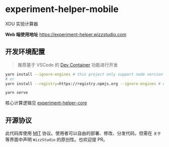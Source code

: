 # experiment-helper-mobile

XDU 实验计算器

**Web 端使用地址**  <https://experiment-helper.wizzstudio.com>

## 开发环境配置

> 推荐基于 VSCode 的 [Dev Container](https://code.visualstudio.com/docs/devcontainers/containers) 功能进行开发

```sh
yarn install --ignore-engines # this project only support node version <= 17, but the current node version is higher than 17, so use --ignore-engines
# or
yarn install --registry=https://registry.npmjs.org --ignore-engines # use --registry to get the lasest version of core

yarn serve
```

核心计算逻辑见 [experiment-helper-core](https://github.com/117503445/experiment-helper-core)

## 开源协议

此代码库使用 [MIT](./LICENSE) 协议。使用者可以自由的部署、修改、分发代码，但需在 `关于` 等界面中声明 `WizzStudio` 的原创性。也欢迎提 PR。
